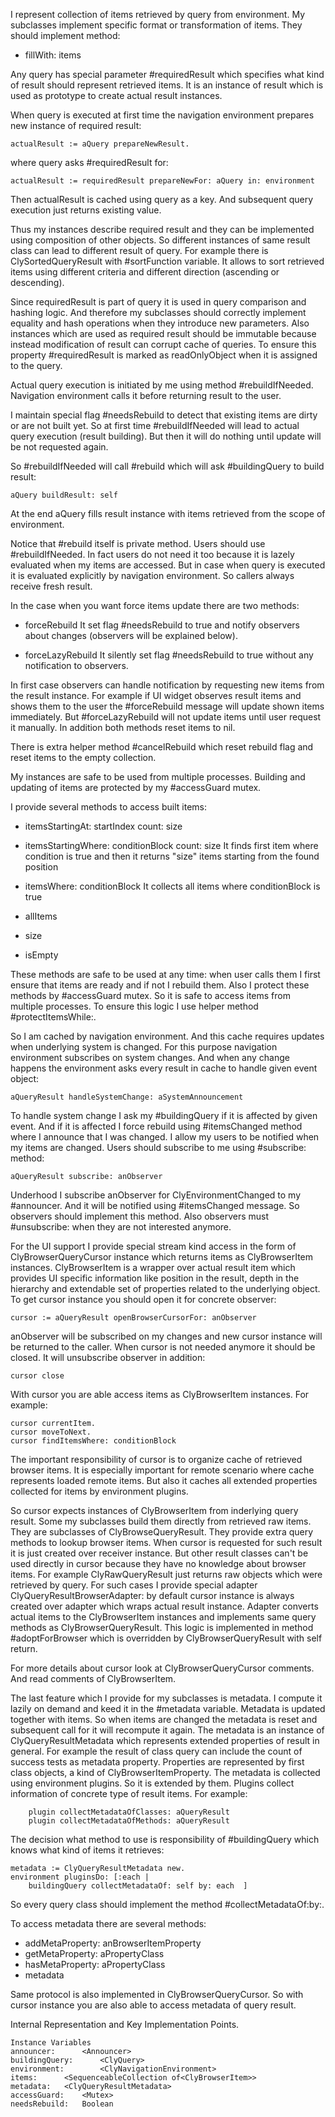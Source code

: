 I represent collection of items retrieved by query from environment. 
My subclasses implement specific format or transformation of items. They should implement method:

- fillWith: items 

Any query has special parameter #requiredResult which specifies what kind of result should represent retrieved items. It is an instance of result which is used as prototype to create actual result instances. 

When query is executed at first time the navigation environment prepares new instance of required result:
	
	actualResult := aQuery prepareNewResult.

where query asks #requiredResult for: 

	actualResult := requiredResult prepareNewFor: aQuery in: environment

Then actualResult is cached using query as a key. And subsequent query execution just returns existing value.

Thus my instances describe required result and they can be implemented using composition of other objects. So different instances of same result class can lead to different result of query.
For example there is ClySortedQueryResult with #sortFunction variable. It allows to sort retrieved items using different criteria and different direction (ascending or descending).

Since requiredResult is part of query it is used in query comparison and hashing logic. And therefore my subclasses should correctly implement equality and hash operations when they introduce new parameters.
Also instances which are used as required result should be immutable because instead modification of result can corrupt cache of queries. 
To ensure this property #requiredResult is marked as readOnlyObject when it is assigned to the query.

Actual query execution is initiated by me using method #rebuildIfNeeded. Navigation environment calls it before returning result to the user.

I maintain special flag #needsRebuild to detect that existing items are dirty or are not built yet. So at first time #rebuildIfNeeded will lead to actual query execution (result building). But then it will do nothing until update will be not requested again.

So #rebuildIfNeeded will call #rebuild which will ask #buildingQuery to build result: 

	aQuery buildResult: self 

At the end aQuery fills result instance with items retrieved from the scope of environment.

Notice that #rebuild itself is private method. Users should use #rebuildIfNeeded. In fact users do not need it too because it is lazely evaluated when my items are accessed. But in case when query is executed it is evaluated explicitly by navigation environment. So callers always receive fresh result.

In the case when you want force items update there are two methods: 

- forceRebuild 
It set flag #needsRebuild to true and notify observers about changes (observers will be explained below).

- forceLazyRebuild 
It silently set flag #needsRebuild to true without any notification to observers.

In first case observers can handle notification by requesting new items from the result instance.
For example if UI widget observes result items and shows them to the user the #forceRebuild message will update shown items immediately. 
But #forceLazyRebuild will not update items until user request it manually.
In addition both methods reset items to nil.

There is extra helper method #cancelRebuild which reset rebuild flag and reset items to the empty collection.

My instances are safe to be used from multiple processes. Building and updating of items are protected by my #accessGuard mutex.

I provide several methods to access built items: 

- itemsStartingAt: startIndex count: size

- itemsStartingWhere: conditionBlock count: size
It finds first item where condition is true and then it returns "size" items starting from the found position

- itemsWhere: conditionBlock
It collects all items where conditionBlock is true

- allItems

- size

- isEmpty

These methods are safe to be used at any time: when user calls them I first ensure that items are ready and if not I rebuild them. 
Also I protect these methods by #accessGuard mutex. So it is safe to access items from multiple processes.
To ensure this logic I use helper method #protectItemsWhile:.

So I am cached by navigation environment. And this cache requires updates when underlying system is changed.
For this purpose navigation environment subscribes on system changes. And when any change happens the environment asks every result in cache to handle given event object:

	aQueryResult handleSystemChange: aSystemAnnouncement
 
To handle system change I ask my #buildingQuery if it is affected by given event. And if it is affected I force rebuild using #itemsChanged method where I announce that I was changed.
I allow my users to be notified when my items are changed. Users should subscribe to me using #subscribe: method:
	
	aQueryResult subscribe: anObserver 
	
Underhood I subscribe anObserver for ClyEnvironmentChanged to my #announcer. And it will be notified using #itemsChanged message. So observers should implement this method.
Also observers must #unsubscribe: when they are not interested anymore. 

For the UI support I provide special stream kind access in the form of ClyBrowserQueryCursor instance which returns items as ClyBrowserItem instances.
ClyBrowserItem is a wrapper over actual result item which provides UI specific information like position in the result, depth in the hierarchy and extendable set of properties related to the underlying object.
To get cursor instance you should open it for concrete observer:

	cursor := aQueryResult openBrowserCursorFor: anObserver

anObserver will be subscribed on my changes and new cursor instance will be returned to the caller.
When cursor is not needed anymore it should be closed. It will unsubscribe observer in addition:

	cursor close

With cursor you are able access items as ClyBrowserItem instances. For example: 

	cursor currentItem.
	cursor moveToNext.
	cursor findItemsWhere: conditionBlock 
	
The important responsibility of cursor is to organize cache of retrieved browser items. It is especially important for remote scenario where cache represents loaded remote items. But also it caches all extended properties collected for items by environment plugins.  

So cursor expects instances of ClyBrowserItem from inderlying query result. 
Some my subclasses build them directly from retrieved raw items. They are subclasses of ClyBrowseQueryResult. They provide extra query methods to lookup browser items.
When cursor is requested for such result it is just created over receiver instance.
But other result classes can't be used directly in cursor because they have no knowledge about browser items. For example ClyRawQueryResult just returns raw objects which were retrieved by query.
For such cases I provide special adapter ClyQueryResultBrowserAdapter: by default cursor instance is always created over adapter which wraps actual result instance.
Adapter converts actual items to the ClyBrowserItem instances and implements same query methods as ClyBrowserQueryResult.
This logic is implemented in method #adoptForBrowser which is overridden by ClyBrowserQueryResult with self return.

For more details about cursor look at ClyBrowserQueryCursor comments. And read comments of ClyBrowserItem.

The last feature which I provide for my subclasses is metadata. I compute it lazily on demand and keed it in the #metadata variable. Metadata is updated together with items. So when items are changed the metadata is reset and subsequent call for it will recompute it again.
The metadata is an instance of ClyQueryResultMetadata which represents extended properties of result in general. For example the result of class query can include the count of success tests as metadata property.
Properties are represented by first class objects, a kind of ClyBrowserItemProperty.
The metadata is collected using environment plugins. So it is extended by them. 
Plugins collect information of concrete type of result items. For example: 
	
		plugin collectMetadataOfClasses: aQueryResult
		plugin collectMetadataOfMethods: aQueryResult
		
The decision what method to use is responsibility of #buildingQuery which knows what kind of items it retrieves:

	metadata := ClyQueryResultMetadata new.
	environment pluginsDo: [:each | 
		buildingQuery collectMetadataOf: self by: each	]

So every query class should implement the method #collectMetadataOf:by:.

To access metadata there are several methods:

- addMetaProperty: anBrowserItemProperty
- getMetaProperty: aPropertyClass
- hasMetaProperty: aPropertyClass	
- metadata

Same protocol is also implemented in ClyBrowserQueryCursor. So with cursor instance you are also able to access metadata of query result.


Internal Representation and Key Implementation Points.

    Instance Variables
	announcer:		<Announcer>
	buildingQuery:		<ClyQuery>
	environment:		<ClyNavigationEnvironment>
	items:		<SequenceableCollection of<ClyBrowserItem>>
	metadata:	<ClyQueryResultMetadata>
	accessGuard:	<Mutex>
	needsRebuild:	Boolean